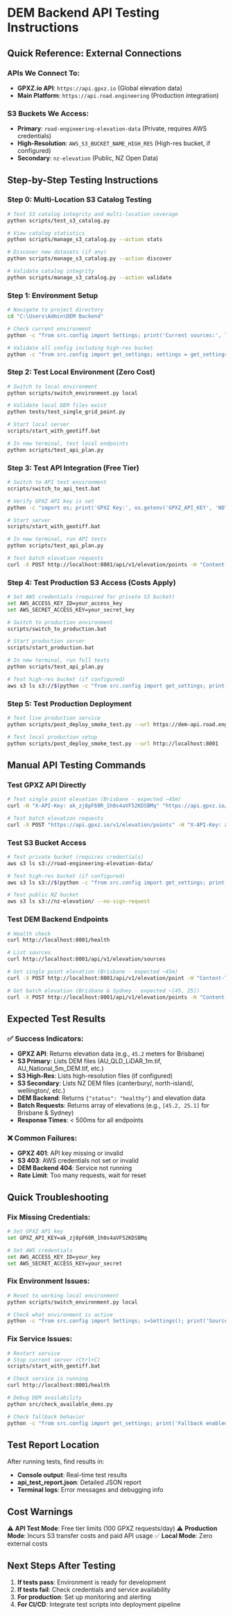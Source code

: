 # DEM Backend API Testing Instructions

## Quick Reference: External Connections

### APIs We Connect To:
- **GPXZ.io API**: `https://api.gpxz.io` (Global elevation data)
- **Main Platform**: `https://api.road.engineering` (Production integration)

### S3 Buckets We Access:
- **Primary**: `road-engineering-elevation-data` (Private, requires AWS credentials)
- **High-Resolution**: `AWS_S3_BUCKET_NAME_HIGH_RES` (High-res bucket, if configured)
- **Secondary**: `nz-elevation` (Public, NZ Open Data)

## Step-by-Step Testing Instructions

### Step 0: Multi-Location S3 Catalog Testing
```bash
# Test S3 catalog integrity and multi-location coverage
python scripts/test_s3_catalog.py

# View catalog statistics
python scripts/manage_s3_catalog.py --action stats

# Discover new datasets (if any)
python scripts/manage_s3_catalog.py --action discover

# Validate catalog integrity
python scripts/manage_s3_catalog.py --action validate
```

### Step 1: Environment Setup
```bash
# Navigate to project directory
cd "C:\Users\Admin\DEM Backend"

# Check current environment
python -c "from src.config import Settings; print('Current sources:', len(Settings().DEM_SOURCES))"

# Validate all config including high-res bucket
python -c "from src.config import get_settings; settings = get_settings(); print('High-Res Bucket:', getattr(settings, 'AWS_S3_BUCKET_NAME_HIGH_RES', 'Not configured'))"
```

### Step 2: Test Local Environment (Zero Cost)
```bash
# Switch to local environment
python scripts/switch_environment.py local

# Validate local DEM files exist
python tests/test_single_grid_point.py

# Start local server
scripts/start_with_geotiff.bat

# In new terminal, test local endpoints
python scripts/test_api_plan.py
```

### Step 3: Test API Integration (Free Tier)
```bash
# Switch to API test environment
scripts/switch_to_api_test.bat

# Verify GPXZ API key is set
python -c "import os; print('GPXZ Key:', os.getenv('GPXZ_API_KEY', 'NOT SET'))"

# Start server
scripts/start_with_geotiff.bat

# In new terminal, run API tests
python scripts/test_api_plan.py

# Test batch elevation requests
curl -X POST http://localhost:8001/api/v1/elevation/points -H "Content-Type: application/json" -d '[{"latitude": -27.4698, "longitude": 153.0251}, {"latitude": -33.8688, "longitude": 151.2093}]'
```

### Step 4: Test Production S3 Access (Costs Apply)
```bash
# Set AWS credentials (required for private S3 bucket)
set AWS_ACCESS_KEY_ID=your_access_key
set AWS_SECRET_ACCESS_KEY=your_secret_key

# Switch to production environment
scripts/switch_to_production.bat

# Start production server
scripts/start_production.bat

# In new terminal, run full tests
python scripts/test_api_plan.py

# Test high-res bucket (if configured)
aws s3 ls s3://$(python -c "from src.config import get_settings; print(getattr(get_settings(), 'AWS_S3_BUCKET_NAME_HIGH_RES', 'not-configured'))")/ 2>/dev/null || echo "High-res bucket not configured"
```

### Step 5: Test Production Deployment
```bash
# Test live production service
python scripts/post_deploy_smoke_test.py --url https://dem-api.road.engineering

# Test local production setup
python scripts/post_deploy_smoke_test.py --url http://localhost:8001
```

## Manual API Testing Commands

### Test GPXZ API Directly
```bash
# Test single point elevation (Brisbane - expected ~45m)
curl -H "X-API-Key: ak_zj8pF60R_1h0s4aVF52KDSBMq" "https://api.gpxz.io/v1/elevation/point?lat=-27.4698&lon=153.0251"

# Test batch elevation requests
curl -X POST "https://api.gpxz.io/v1/elevation/points" -H "X-API-Key: ak_zj8pF60R_1h0s4aVF52KDSBMq" -H "Content-Type: application/json" -d '[{"lat": -27.4698, "lon": 153.0251}, {"lat": -33.8688, "lon": 151.2093}]'
```

### Test S3 Bucket Access
```bash
# Test private bucket (requires credentials)
aws s3 ls s3://road-engineering-elevation-data/

# Test high-res bucket (if configured)
aws s3 ls s3://$(python -c "from src.config import get_settings; print(getattr(get_settings(), 'AWS_S3_BUCKET_NAME_HIGH_RES', 'not-configured'))")/ 2>/dev/null || echo "High-res bucket not configured"

# Test public NZ bucket
aws s3 ls s3://nz-elevation/ --no-sign-request
```

### Test DEM Backend Endpoints
```bash
# Health check
curl http://localhost:8001/health

# List sources
curl http://localhost:8001/api/v1/elevation/sources

# Get single point elevation (Brisbane - expected ~45m)
curl -X POST http://localhost:8001/api/v1/elevation/point -H "Content-Type: application/json" -d '{"latitude": -27.4698, "longitude": 153.0251}'

# Get batch elevation (Brisbane & Sydney - expected ~[45, 25])
curl -X POST http://localhost:8001/api/v1/elevation/points -H "Content-Type: application/json" -d '[{"latitude": -27.4698, "longitude": 153.0251}, {"latitude": -33.8688, "longitude": 151.2093}]'
```

## Expected Test Results

### ✅ Success Indicators:
- **GPXZ API**: Returns elevation data (e.g., `45.2` meters for Brisbane)
- **S3 Primary**: Lists DEM files (AU_QLD_LiDAR_1m.tif, AU_National_5m_DEM.tif, etc.)
- **S3 High-Res**: Lists high-resolution files (if configured)
- **S3 Secondary**: Lists NZ DEM files (canterbury/, north-island/, wellington/, etc.)
- **DEM Backend**: Returns `{"status": "healthy"}` and elevation data
- **Batch Requests**: Returns array of elevations (e.g., `[45.2, 25.1]` for Brisbane & Sydney)
- **Response Times**: < 500ms for all endpoints

### ❌ Common Failures:
- **GPXZ 401**: API key missing or invalid
- **S3 403**: AWS credentials not set or invalid
- **DEM Backend 404**: Service not running
- **Rate Limit**: Too many requests, wait for reset

## Quick Troubleshooting

### Fix Missing Credentials:
```bash
# Set GPXZ API key
set GPXZ_API_KEY=ak_zj8pF60R_1h0s4aVF52KDSBMq

# Set AWS credentials
set AWS_ACCESS_KEY_ID=your_key
set AWS_SECRET_ACCESS_KEY=your_secret
```

### Fix Environment Issues:
```bash
# Reset to working local environment
python scripts/switch_environment.py local

# Check what environment is active
python -c "from src.config import Settings; s=Settings(); print('Sources:', list(s.DEM_SOURCES.keys()))"
```

### Fix Service Issues:
```bash
# Restart service
# Stop current server (Ctrl+C)
scripts/start_with_geotiff.bat

# Check service is running
curl http://localhost:8001/health

# Debug DEM availability
python src/check_available_dems.py

# Check fallback behavior
python -c "from src.config import get_settings; print('Fallback enabled:', getattr(get_settings(), 'AUTO_SELECT_BEST_SOURCE', False))"
```

## Test Report Location

After running tests, find results in:
- **Console output**: Real-time test results
- **api_test_report.json**: Detailed JSON report
- **Terminal logs**: Error messages and debugging info

## Cost Warnings

⚠️ **API Test Mode**: Free tier limits (100 GPXZ requests/day)
⚠️ **Production Mode**: Incurs S3 transfer costs and paid API usage
✅ **Local Mode**: Zero external costs

## Next Steps After Testing

1. **If tests pass**: Environment is ready for development
2. **If tests fail**: Check credentials and service availability
3. **For production**: Set up monitoring and alerting
4. **For CI/CD**: Integrate test scripts into deployment pipeline
